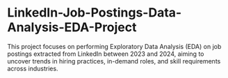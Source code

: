 # LinkedIn-Job-Postings-Data-Analysis-EDA-Project
This project focuses on performing Exploratory Data Analysis (EDA) on job postings extracted from LinkedIn between 2023 and 2024, aiming to uncover trends in hiring practices, in-demand roles, and skill requirements across industries.
